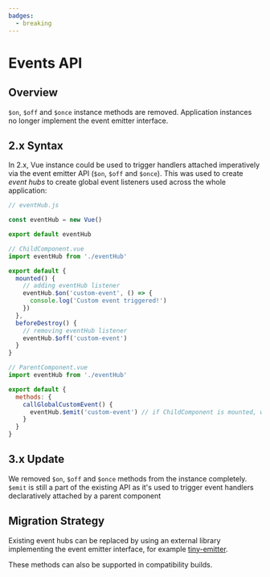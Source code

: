 ```yaml
---
badges:
  - breaking
---
```


# Events API <MigrationBadges :badges="$frontmatter.badges" />

## Overview

`$on`, `$off` and `$once` instance methods are removed. Application instances no longer implement the event emitter interface.

## 2.x Syntax

In 2.x, Vue instance could be used to trigger handlers attached imperatively via the event emitter API (`$on`, `$off` and `$once`). This was used to create _event hubs_ to create global event listeners used across the whole application:

```js
// eventHub.js

const eventHub = new Vue()

export default eventHub
```

```js
// ChildComponent.vue
import eventHub from './eventHub'

export default {
  mounted() {
    // adding eventHub listener
    eventHub.$on('custom-event', () => {
      console.log('Custom event triggered!')
    })
  },
  beforeDestroy() {
    // removing eventHub listener
    eventHub.$off('custom-event')
  }
}
```

```js
// ParentComponent.vue
import eventHub from './eventHub'

export default {
  methods: {
    callGlobalCustomEvent() {
      eventHub.$emit('custom-event') // if ChildComponent is mounted, we will have a message in the console
    }
  }
}
```

## 3.x Update

We removed `$on`, `$off` and `$once` methods from the instance completely. `$emit` is still a part of the existing API as it's used to trigger event handlers declaratively attached by a parent component

## Migration Strategy

Existing event hubs can be replaced by using an external library implementing the event emitter interface, for example [tiny-emitter](https://github.com/scottcorgan/tiny-emitter).

These methods can also be supported in compatibility builds.
